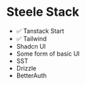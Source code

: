 # Steele Stack
- ✅ Tanstack Start
- ✅ Tailwind
- Shadcn UI
- Some form of basic UI
- SST
- Drizzle
- BetterAuth
